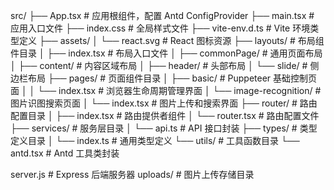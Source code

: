 src/
├── App.tsx                    # 应用根组件，配置 Antd ConfigProvider
├── main.tsx                   # 应用入口文件
├── index.css                  # 全局样式文件
├── vite-env.d.ts             # Vite 环境类型定义
├── assets/
│   └── react.svg             # React 图标资源
├── layouts/                   # 布局组件目录
│   ├── index.tsx             # 布局入口文件
│   ├── commonPage/           # 通用页面布局
│   ├── content/              # 内容区域布局
│   ├── header/               # 头部布局
│   └── slide/                # 侧边栏布局
├── pages/                     # 页面组件目录
│   ├── basic/                # Puppeteer 基础控制页面
│   │   └── index.tsx         # 浏览器生命周期管理界面
│   └── image-recognition/    # 图片识图搜索页面
│       └── index.tsx         # 图片上传和搜索界面
├── router/                    # 路由配置目录
│   ├── index.tsx             # 路由提供者组件
│   └── router.tsx            # 路由配置文件
├── services/                  # 服务层目录
│   └── api.ts                # API 接口封装
├── types/                     # 类型定义目录
│   └── index.ts              # 通用类型定义
└── utils/                     # 工具函数目录
    └── antd.tsx              # Antd 工具类封装

server.js                      # Express 后端服务器
uploads/                       # 图片上传存储目录
